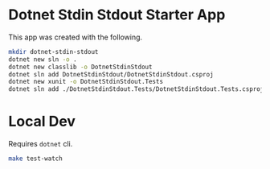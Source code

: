 # Dotnet Stdin Stdout Starter App

This app was created with the following.

```bash
mkdir dotnet-stdin-stdout
dotnet new sln -o .
dotnet new classlib -o DotnetStdinStdout
dotnet sln add DotnetStdinStdout/DotnetStdinStdout.csproj
dotnet new xunit -o DotnetStdinStdout.Tests
dotnet sln add ./DotnetStdinStdout.Tests/DotnetStdinStdout.Tests.csproj
 ```

 # Local Dev

 Requires `dotnet` cli.

 ```bash
make test-watch
 ```